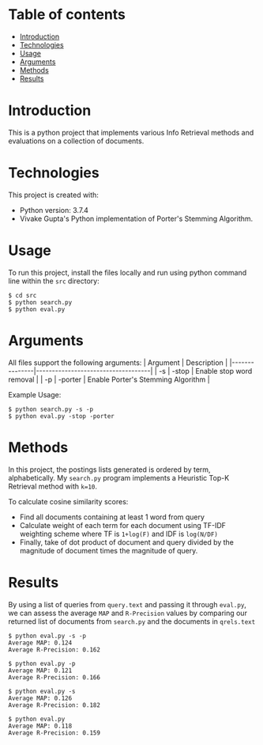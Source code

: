 # Table of contents
* [Introduction](#introduction)
* [Technologies](#technologies)
* [Usage](#usage)
* [Arguments](#arguments)
* [Methods](#methods)
* [Results](#results)

# Introduction
This is a python project that implements various Info Retrieval methods and evaluations on a collection of documents.

# Technologies
This project is created with:
* Python version: 3.7.4
* Vivake Gupta's Python implementation of Porter's Stemming Algorithm.

# Usage
To run this project, install the files locally and run using python command line within the `src` directory:
```
$ cd src
$ python search.py
$ python eval.py
```

# Arguments
All files support the following arguments:
| Argument      | Description                        |
|---------------|------------------------------------|
| -s \| -stop   | Enable stop word removal           |
| -p \| -porter | Enable Porter's Stemming Algorithm |

Example Usage:
```
$ python search.py -s -p
$ python eval.py -stop -porter
```

# Methods
In this project, the postings lists generated is ordered by term, alphabetically. My `search.py` program implements a Heuristic Top-K Retrieval method with `k=10`.

To calculate cosine similarity scores:
* Find all documents containing at least 1 word from query
* Calculate weight of each term for each document using TF-IDF weighting scheme where TF is `1+log(F)` and IDF is `log(N/DF)`
* Finally, take of dot product of document and query divided by the magnitude of document times the magnitude of query.

# Results
By using a list of queries from `query.text` and passing it through `eval.py`, we can assess the average `MAP` and `R-Precision` values by comparing our returned list of documents from `search.py` and the documents in `qrels.text`

```
$ python eval.py -s -p
Average MAP: 0.124
Average R-Precision: 0.162
```
```
$ python eval.py -p
Average MAP: 0.121
Average R-Precision: 0.166
```
```
$ python eval.py -s
Average MAP: 0.126
Average R-Precision: 0.182
```
```
$ python eval.py
Average MAP: 0.118
Average R-Precision: 0.159
```